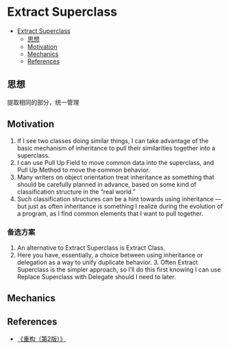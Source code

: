 # Extract Superclass


<!-- TOC -->

- [Extract Superclass](#extract-superclass)
    - [思想](#思想)
    - [Motivation](#motivation)
    - [Mechanics](#mechanics)
    - [References](#references)

<!-- /TOC -->


## 思想
提取相同的部分，统一管理


## Motivation
1. If I see two classes doing similar things, I can take advantage of the basic mechanism of inheritance to pull their similarities together into a superclass. 
2. I can use Pull Up Field to move common data into the superclass, and Pull Up Method to move the common behavior.
3. Many writers on object orientation treat inheritance as something that should be carefully planned in advance, based on some kind of classification structure in the “real world.” 
4. Such classification structures can be a hint towards using inheritance — but just as often inheritance is something I realize during the evolution of a program, as I find common elements that I want to pull together.

### 备选方案
1. An alternative to Extract Superclass is Extract Class. 
2. Here you have, essentially, a choice between using inheritance or delegation as a way to unify duplicate behavior. 3. Often Extract Superclass is the simpler approach, so I’ll do this first knowing I can use Replace Superclass with Delegate should I need to later.


## Mechanics


## References
* [《重构（第2版）》](https://book.douban.com/subject/33400354/)
